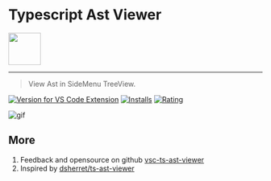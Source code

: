 # Typescript Ast Viewer

<img height="64px" src="https://cdn.jsdelivr.net/gh/saber2pr/MyWeb@master/resource/image/vsc-ts-ast-viewer-logo.png" />

---

> View Ast in SideMenu TreeView.

[![Version for VS Code Extension](https://vsmarketplacebadge.apphb.com/version-short/saber2pr.ts-ast-viewer.svg?logo=visual-studio-code)](https://marketplace.visualstudio.com/items?itemName=saber2pr.ts-ast-viewer) [![Installs](https://vsmarketplacebadge.apphb.com/installs/saber2pr.ts-ast-viewer.svg)](https://marketplace.visualstudio.com/items?itemName=saber2pr.ts-ast-viewer) [![Rating](https://vsmarketplacebadge.apphb.com/rating/saber2pr.ts-ast-viewer.svg)](https://marketplace.visualstudio.com/items?itemName=saber2pr.ts-ast-viewer)

![gif](https://cdn.jsdelivr.net/gh/saber2pr/MyWeb@master/resource/image/vsc-ts-ast-viewer.gif)

## More

1. Feedback and opensource on github [vsc-ts-ast-viewer](https://github.com/Saber2pr/vsc-ts-ast-viewer)
2. Inspired by [dsherret/ts-ast-viewer](https://github.com/dsherret/ts-ast-viewer)
